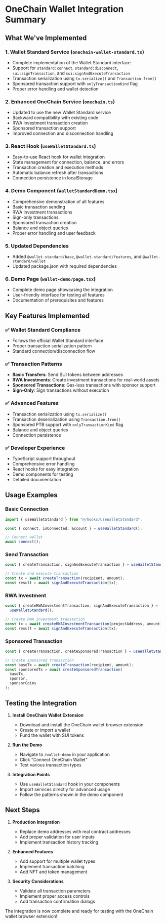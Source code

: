 # OneChain Wallet Integration Summary

## What We've Implemented

### 1. Wallet Standard Service (`onechain-wallet-standard.ts`)

- Complete implementation of the Wallet Standard interface
- Support for `standard:connect`, `standard:disconnect`, `sui:signTransaction`, and `sui:signAndExecuteTransaction`
- Transaction serialization using `tx.serialize()` and `Transaction.from()`
- Sponsored transaction support with `onlyTransactionKind` flag
- Proper error handling and wallet detection

### 2. Enhanced OneChain Service (`onechain.ts`)

- Updated to use the new Wallet Standard service
- Backward compatibility with existing code
- RWA investment transaction creation
- Sponsored transaction support
- Improved connection and disconnection handling

### 3. React Hook (`useWalletStandard.ts`)

- Easy-to-use React hook for wallet integration
- State management for connection, balance, and errors
- Transaction creation and execution methods
- Automatic balance refresh after transactions
- Connection persistence in localStorage

### 4. Demo Component (`WalletStandardDemo.tsx`)

- Comprehensive demonstration of all features
- Basic transaction sending
- RWA investment transactions
- Sign-only transactions
- Sponsored transaction creation
- Balance and object queries
- Proper error handling and user feedback

### 5. Updated Dependencies

- Added `@wallet-standard/base`, `@wallet-standard/features`, and `@wallet-standard/wallet`
- Updated package.json with required dependencies

### 6. Demo Page (`wallet-demo/page.tsx`)

- Complete demo page showcasing the integration
- User-friendly interface for testing all features
- Documentation of prerequisites and features

## Key Features Implemented

### ✅ Wallet Standard Compliance

- Follows the official Wallet Standard interface
- Proper transaction serialization pattern
- Standard connection/disconnection flow

### ✅ Transaction Patterns

- **Basic Transfers**: Send SUI tokens between addresses
- **RWA Investments**: Create investment transactions for real-world assets
- **Sponsored Transactions**: Gas-less transactions with sponsor support
- **Sign-Only**: Sign transactions without execution

### ✅ Advanced Features

- Transaction serialization using `tx.serialize()`
- Transaction deserialization using `Transaction.from()`
- Sponsored PTB support with `onlyTransactionKind` flag
- Balance and object queries
- Connection persistence

### ✅ Developer Experience

- TypeScript support throughout
- Comprehensive error handling
- React hooks for easy integration
- Demo components for testing
- Detailed documentation

## Usage Examples

### Basic Connection

```typescript
import { useWalletStandard } from "@/hooks/useWalletStandard";

const { connect, isConnected, account } = useWalletStandard();

// Connect wallet
await connect();
```

### Send Transaction

```typescript
const { createTransaction, signAndExecuteTransaction } = useWalletStandard();

// Create and execute transaction
const tx = await createTransaction(recipient, amount);
const result = await signAndExecuteTransaction(tx);
```

### RWA Investment

```typescript
const { createRWAInvestmentTransaction, signAndExecuteTransaction } =
  useWalletStandard();

// Create RWA investment transaction
const tx = await createRWAInvestmentTransaction(projectAddress, amount);
const result = await signAndExecuteTransaction(tx);
```

### Sponsored Transaction

```typescript
const { createTransaction, createSponsoredTransaction } = useWalletStandard();

// Create sponsored transaction
const baseTx = await createTransaction(recipient, amount);
const sponsoredTx = await createSponsoredTransaction(
  baseTx,
  sponsor,
  sponsorCoins
);
```

## Testing the Integration

1. **Install OneChain Wallet Extension**

   - Download and install the OneChain wallet browser extension
   - Create or import a wallet
   - Fund the wallet with SUI tokens

2. **Run the Demo**

   - Navigate to `/wallet-demo` in your application
   - Click "Connect OneChain Wallet"
   - Test various transaction types

3. **Integration Points**
   - Use `useWalletStandard` hook in your components
   - Import services directly for advanced usage
   - Follow the patterns shown in the demo component

## Next Steps

1. **Production Integration**

   - Replace demo addresses with real contract addresses
   - Add proper validation for user inputs
   - Implement transaction history tracking

2. **Enhanced Features**

   - Add support for multiple wallet types
   - Implement transaction batching
   - Add NFT and token management

3. **Security Considerations**
   - Validate all transaction parameters
   - Implement proper access controls
   - Add transaction confirmation dialogs

The integration is now complete and ready for testing with the OneChain wallet browser extension!
